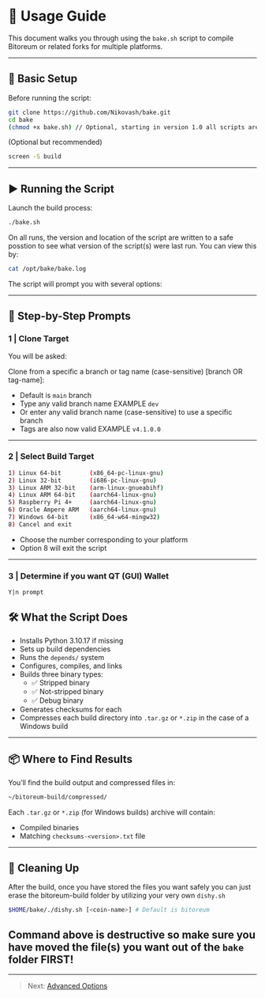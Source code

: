 # 🚀 Usage Guide

This document walks you through using the `bake.sh` script to compile Bitoreum or related forks for multiple platforms.

---

## 🧱 Basic Setup

Before running the script:

```bash
git clone https://github.com/Nikovash/bake.git
cd bake
(chmod +x bake.sh) // Optional, starting in version 1.0 all scripts are deployed with executable flags
```

(Optional but recommended)

```bash
screen -S build
```

---

## ▶️ Running the Script

Launch the build process:

```bash
./bake.sh
```

On all runs, the version and location of the script are written to a safe posstion to see what version of the script(s) were last run. You can view this by:

```bash
cat /opt/bake/bake.log
```

The script will prompt you with several options:

---

## 📌 Step-by-Step Prompts

### 1 | Clone Target

You will be asked:


Clone from a specific a branch or  tag name (case-sensitive) [branch OR tag-name]:

- Default is `main` branch
- Type any valid branch name EXAMPLE `dev`
- Or enter any valid branch name (case-sensitive) to use a specific branch
- Tags are also now valid EXAMPLE `v4.1.0.0`

---

### 2 | Select Build Target

```bash
1) Linux 64-bit        (x86_64-pc-linux-gnu)
2) Linux 32-bit        (i686-pc-linux-gnu)
3) Linux ARM 32-bit    (arm-linux-gnueabihf)
4) Linux ARM 64-bit    (aarch64-linux-gnu)
5) Raspberry Pi 4+     (aarch64-linux-gnu)
6) Oracle Ampere ARM   (aarch64-linux-gnu)
7) Windows 64-bit      (x86_64-w64-mingw32)
8) Cancel and exit
```

- Choose the number corresponding to your platform
- Option 8 will exit the script
---

### 3 | Determine if you want QT (GUI) Wallet
```
Y|n prompt
```

## 🛠️ What the Script Does

- Installs Python 3.10.17 if missing
- Sets up build dependencies
- Runs the `depends/` system
- Configures, compiles, and links
- Builds three binary types:
  - ✅ Stripped binary
  - ✅ Not-stripped binary
  - ✅ Debug binary
- Generates checksums for each
- Compresses each build directory into `.tar.gz` or `*.zip` in the case of a Windows build

---

## 📦 Where to Find Results

You’ll find the build output and compressed files in:

```bash
~/bitoreum-build/compressed/
```

Each `.tar.gz` or `*.zip` (for Windows builds) archive will contain:

- Compiled binaries
- Matching `checksums-<version>.txt` file

---

## 🧹 Cleaning Up

After the build, once you have stored the files you want safely you can just erase the bitoreum-build folder by utilizing your very own `dishy.sh`

```bash
$HOME/bake/./dishy.sh [<coin-name>] # Default is bitoreum
```
## Command above is destructive so make sure you have moved the file(s) you want out of the `bake` folder FIRST!
---

> Next: [Advanced Options](advanced-options.md)
